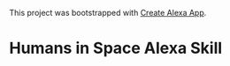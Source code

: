 This project was bootstrapped with [Create Alexa App](https://github.com/cameronhunter/alexa/packages/create-alexa-app).

# Humans in Space Alexa Skill
